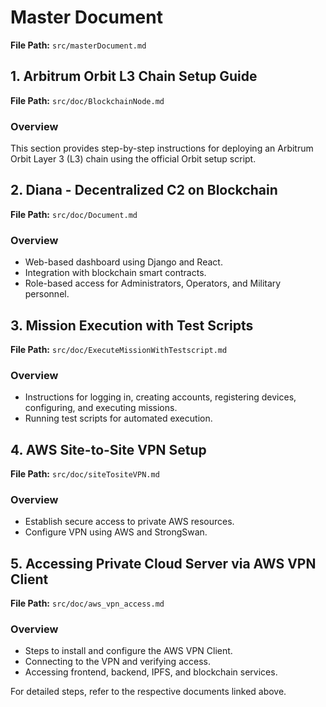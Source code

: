 # Master Document
**File Path:** `src/masterDocument.md`

## 1. Arbitrum Orbit L3 Chain Setup Guide
**File Path:** `src/doc/BlockchainNode.md`

### Overview
This section provides step-by-step instructions for deploying an Arbitrum Orbit Layer 3 (L3) chain using the official Orbit setup script.

## 2. Diana - Decentralized C2 on Blockchain
**File Path:** `src/doc/Document.md`

### Overview
- Web-based dashboard using Django and React.
- Integration with blockchain smart contracts.
- Role-based access for Administrators, Operators, and Military personnel.

## 3. Mission Execution with Test Scripts
**File Path:** `src/doc/ExecuteMissionWithTestscript.md`

### Overview
- Instructions for logging in, creating accounts, registering devices, configuring, and executing missions.
- Running test scripts for automated execution.

## 4. AWS Site-to-Site VPN Setup
**File Path:** `src/doc/siteTositeVPN.md`

### Overview
- Establish secure access to private AWS resources.
- Configure VPN using AWS and StrongSwan.

## 5. Accessing Private Cloud Server via AWS VPN Client
**File Path:** `src/doc/aws_vpn_access.md`

### Overview
- Steps to install and configure the AWS VPN Client.
- Connecting to the VPN and verifying access.
- Accessing frontend, backend, IPFS, and blockchain services.

For detailed steps, refer to the respective documents linked above.

